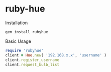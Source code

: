 ruby-hue
========
Installation
```
gem install rubyhue
```

Basic Usage
```ruby
require 'rubyhue'
client = Hue.new( '192.168.x.x', 'username' )
client.register_username
client.request_bulb_list
```
